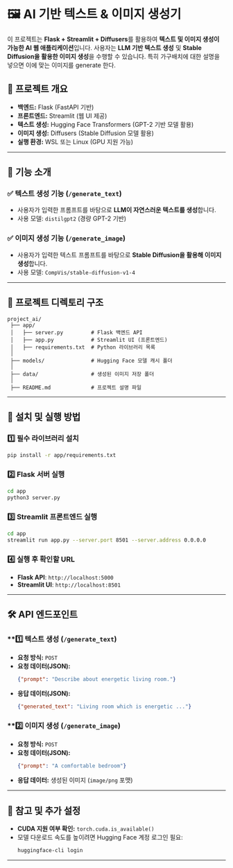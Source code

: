 # 🖼 AI 기반 텍스트 & 이미지 생성기

이 프로젝트는 **Flask + Streamlit + Diffusers**를 활용하여 **텍스트 및 이미지 생성이 가능한 AI 웹 애플리케이션**입니다. 사용자는 **LLM 기반 텍스트 생성** 및 **Stable Diffusion을 활용한 이미지 생성**을 수행할 수 있습니다. 특히 가구배치에 대한 설명을 넣으면 이에 맞는 이미지를 generate 한다.

## 📌 프로젝트 개요

- **백엔드:** Flask (FastAPI 기반)
- **프론트엔드:** Streamlit (웹 UI 제공)
- **텍스트 생성:** Hugging Face Transformers (GPT-2 기반 모델 활용)
- **이미지 생성:** Diffusers (Stable Diffusion 모델 활용)
- **실행 환경:** WSL 또는 Linux (GPU 지원 가능)

---

## 🚀 기능 소개

### ✅ 텍스트 생성 기능 (`/generate_text`)

- 사용자가 입력한 프롬프트를 바탕으로 **LLM이 자연스러운 텍스트를 생성**합니다.
- 사용 모델: `distilgpt2` (경량 GPT-2 기반)

### ✅ 이미지 생성 기능 (`/generate_image`)

- 사용자가 입력한 텍스트 프롬프트를 바탕으로 **Stable Diffusion을 활용해 이미지 생성**합니다.
- 사용 모델: `CompVis/stable-diffusion-v1-4`

---

## 📂 프로젝트 디렉토리 구조

```
project_ai/
 ├── app/
 │   ├── server.py         # Flask 백엔드 API
 │   ├── app.py            # Streamlit UI (프론트엔드)
 │   ├── requirements.txt  # Python 라이브러리 목록
 │
 ├── models/               # Hugging Face 모델 캐시 폴더
 │
 ├── data/                 # 생성된 이미지 저장 폴더
 │
 ├── README.md             # 프로젝트 설명 파일
```

---

## 🔧 설치 및 실행 방법

### **1️⃣ 필수 라이브러리 설치**

```bash
pip install -r app/requirements.txt
```

### **2️⃣ Flask 서버 실행**

```bash
cd app
python3 server.py
```

### **3️⃣ Streamlit 프론트엔드 실행**

```bash
cd app
streamlit run app.py --server.port 8501 --server.address 0.0.0.0
```

### **4️⃣ 실행 후 확인할 URL**

- **Flask API**: `http://localhost:5000`
- **Streamlit UI**: `http://localhost:8501`

---

## 🛠 API 엔드포인트

### \*\*1️⃣ 텍스트 생성 (`/generate_text`)

- **요청 방식:** `POST`
- **요청 데이터(JSON):**
  ```json
  {"prompt": "Describe about energetic living room."}
  ```
- **응답 데이터(JSON):**
  ```json
  {"generated_text": "Living room which is energetic ..."}
  ```

### \*\*2️⃣ 이미지 생성 (`/generate_image`)

- **요청 방식:** `POST`
- **요청 데이터(JSON):**
  ```json
  {"prompt": "A comfortable bedroom"}
  ```
- **응답 데이터:** 생성된 이미지 (`image/png` 포맷)

---

## 📌 참고 및 추가 설정

- **CUDA 지원 여부 확인:** `torch.cuda.is_available()`
- 모델 다운로드 속도를 높이려면 Hugging Face 계정 로그인 필요:
  ```bash
  huggingface-cli login
  ```

---



